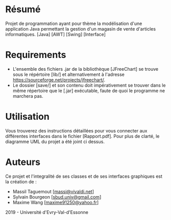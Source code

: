 # Résumé
Projet de programmation ayant pour thème la modélisation d'une application Java permettant la gestion d'un magasin de vente d'articles informatiques.
[Java] [AWT] [Swing] [Interface]

# Requirements
- L'ensemble des fichiers .jar de la bibliothèque [JFreeChart] se trouve sous le répértoire [lib/] et alternativement à l'adresse https://sourceforge.net/projects/jfreechart/.
- Le dossier [save/] et son contenu doit impérativement se trouver dans le même répertoire que le [.jar] exécutable, faute de quoi le programme ne marchera pas.

# Utilisation
Vous trouverez des instructions détaillées pour vous connecter aux différentes interfaces dans le fichier [Rapport.pdf].
Pour plus de clarté, le diagramme UML du projet a été joint ci dessus.

# Auteurs
Ce projet et l'integralité de ses classes et de ses interfaces graphiques est la création de :
- Massil Taguemout		[massi@vivaldi.net]
- Sylvain Bourgeon		[sbud.univ@gmail.com]
- Maxime Wang			    [maxime91250@yahoo.fr]

2019 - Université d'Evry-Val-d'Essonne
